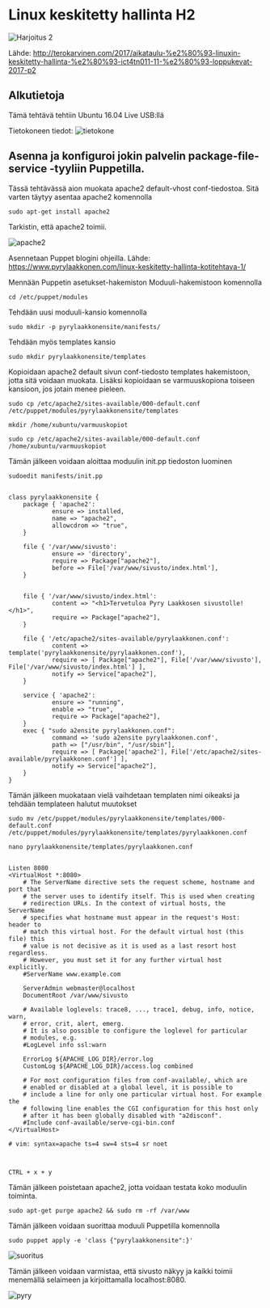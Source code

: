 # Linux keskitetty hallinta H2

![Harjoitus 2](pictures/Selection_009.png)

Lähde: http://terokarvinen.com/2017/aikataulu-%e2%80%93-linuxin-keskitetty-hallinta-%e2%80%93-ict4tn011-11-%e2%80%93-loppukevat-2017-p2

## Alkutietoja
Tämä tehtävä tehtiin Ubuntu 16.04 Live USB:llä

Tietokoneen tiedot:
![tietokone](pictures/ttiedot.png)

## Asenna ja konfiguroi jokin palvelin package-file-service -tyyliin Puppetilla.

Tässä tehtävässä aion muokata apache2 default-vhost conf-tiedostoa. Sitä varten täytyy asentaa apache2 komennolla

	sudo apt-get install apache2

Tarkistin, että apache2 toimii.

![apache2](pictures/apache.png)

Asennetaan Puppet blogini ohjeilla.
Lähde: https://www.pyrylaakkonen.com/linux-keskitetty-hallinta-kotitehtava-1/

Mennään Puppetin asetukset-hakemiston Moduuli-hakemistoon komennolla

	cd /etc/puppet/modules

Tehdään uusi moduuli-kansio komennolla

	sudo mkdir -p pyrylaakkonensite/manifests/

Tehdään myös templates kansio

	sudo mkdir pyrylaakkonensite/templates

Kopioidaan apache2 default sivun conf-tiedosto templates hakemistoon, jotta sitä voidaan muokata. Lisäksi kopioidaan se varmuuskopiona toiseen kansioon, jos jotain menee pieleen.

	sudo cp /etc/apache2/sites-available/000-default.conf /etc/puppet/modules/pyrylaakkonensite/templates

	mkdir /home/xubuntu/varmuuskopiot

	sudo cp /etc/apache2/sites-available/000-default.conf /home/xubuntu/varmuuskopiot 

Tämän jälkeen voidaan aloittaa moduulin init.pp tiedoston luominen

	sudoedit manifests/init.pp

	
	class pyrylaakkonensite {
        package { 'apache2':
                ensure => installed,
                name => "apache2",
                allowcdrom => "true",
        }

        file { '/var/www/sivusto':
                ensure => 'directory',
                require => Package["apache2"],
                before => File['/var/www/sivusto/index.html'],
        }


        file { '/var/www/sivusto/index.html':
                content => "<h1>Tervetuloa Pyry Laakkosen sivustolle!</h1>",
                require => Package["apache2"],
        }

        file { '/etc/apache2/sites-available/pyrylaakkonen.conf':
                content => template('pyrylaakkonensite/pyrylaakkonen.conf'),
                require => [ Package["apache2"], File['/var/www/sivusto'], File['/var/www/sivusto/index.html'] ],
                notify => Service["apache2"],
        }

        service { 'apache2':
                ensure => "running",
                enable => "true",
                require => Package["apache2"],
        }
        exec { "sudo a2ensite pyrylaakkonen.conf":
                command => 'sudo a2ensite pyrylaakkonen.conf',
                path => ["/usr/bin", "/usr/sbin"],
                require => [ Package['apache2'], File['/etc/apache2/sites-available/pyrylaakkonen.conf'] ],
                notify => Service["apache2"],
        }
	}






Tämän jälkeen muokataan vielä vaihdetaan templaten nimi oikeaksi ja tehdään templateen halutut muutokset

	sudo mv /etc/puppet/modules/pyrylaakkonensite/templates/000-default.conf /etc/puppet/modules/pyrylaakkonensite/templates/pyrylaakkonen.conf

	nano pyrylaakkonensite/templates/pyrylaakkonen.conf


	Listen 8080
	<VirtualHost *:8080>
        # The ServerName directive sets the request scheme, hostname and port that
        # the server uses to identify itself. This is used when creating
        # redirection URLs. In the context of virtual hosts, the ServerName
        # specifies what hostname must appear in the request's Host: header to
        # match this virtual host. For the default virtual host (this file) this
        # value is not decisive as it is used as a last resort host regardless.
        # However, you must set it for any further virtual host explicitly.
        #ServerName www.example.com

        ServerAdmin webmaster@localhost
        DocumentRoot /var/www/sivusto

        # Available loglevels: trace8, ..., trace1, debug, info, notice, warn,
        # error, crit, alert, emerg.
        # It is also possible to configure the loglevel for particular
        # modules, e.g.
        #LogLevel info ssl:warn

        ErrorLog ${APACHE_LOG_DIR}/error.log
        CustomLog ${APACHE_LOG_DIR}/access.log combined

        # For most configuration files from conf-available/, which are
        # enabled or disabled at a global level, it is possible to
        # include a line for only one particular virtual host. For example the
        # following line enables the CGI configuration for this host only
        # after it has been globally disabled with "a2disconf".
        #Include conf-available/serve-cgi-bin.conf
	</VirtualHost>

	# vim: syntax=apache ts=4 sw=4 sts=4 sr noet



	CTRL + x + y


Tämän jälkeen poistetaan apache2, jotta voidaan testata koko moduulin toiminta.

	sudo apt-get purge apache2 && sudo rm -rf /var/www

Tämän jälkeen voidaan suorittaa moduuli Puppetilla komennolla

	sudo puppet apply -e 'class {"pyrylaakkonensite":}'


![suoritus](pictures/suoritus.png)

Tämän jälkeen voidaan varmistaa, että sivusto näkyy ja kaikki toimii menemällä selaimeen ja kirjoittamalla localhost:8080.

![pyry](pyry.png)


